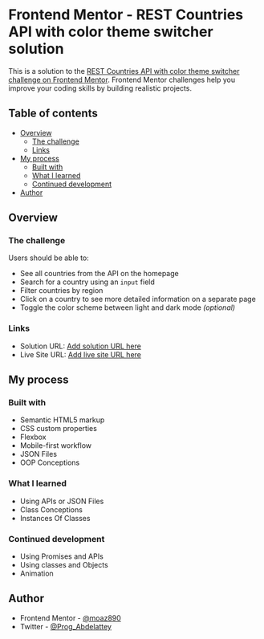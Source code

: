 # Frontend Mentor - REST Countries API with color theme switcher solution

This is a solution to the [REST Countries API with color theme switcher challenge on Frontend Mentor](https://www.frontendmentor.io/challenges/rest-countries-api-with-color-theme-switcher-5cacc469fec04111f7b848ca). Frontend Mentor challenges help you improve your coding skills by building realistic projects. 

## Table of contents

- [Overview](#overview)
  - [The challenge](#the-challenge)
  - [Links](#links)
- [My process](#my-process)
  - [Built with](#built-with)
  - [What I learned](#what-i-learned)
  - [Continued development](#continued-development)
- [Author](#author)

## Overview

### The challenge

Users should be able to:

- See all countries from the API on the homepage
- Search for a country using an `input` field
- Filter countries by region
- Click on a country to see more detailed information on a separate page
- Toggle the color scheme between light and dark mode *(optional)*

### Links

- Solution URL: [Add solution URL here](https://github.com/moaz890/RESTCountriesAPI)
- Live Site URL: [Add live site URL here](https://moaz890.github.io/RESTCountriesAPI/)

## My process

### Built with

- Semantic HTML5 markup
- CSS custom properties
- Flexbox
- Mobile-first workflow
- JSON Files
- OOP Conceptions

### What I learned
- Using APIs or JSON Files
- Class Conceptions
- Instances Of Classes 
### Continued development

- Using Promises and APIs
- Using classes and Objects 
- Animation 

## Author


- Frontend Mentor - [@moaz890](https://www.frontendmentor.io/profile/moaz890)
- Twitter - [@Prog_Abdelattey](https://www.twitter.com/Prog_Abdelattey)
